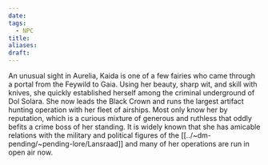 ```yaml
---
date: 
tags:
  - NPC
title: 
aliases: 
draft:
---
```

An unusual sight in Aurelia, Kaida is one of a few fairies who came through a portal from the Feywild to Gaia. Using her beauty, sharp wit, and skill with knives, she quickly established herself among the criminal underground of Dol Solara. She now leads the Black Crown and runs the largest artifact hunting operation with her fleet of airships. Most only know her by reputation, which is a curious mixture of generous and ruthless that oddly befits a crime boss of her standing. It is widely known that she has amicable relations with the military and political figures of the [[../~dm-pending/~pending-lore/Lansraad]] and many of her operations are run in open air now.